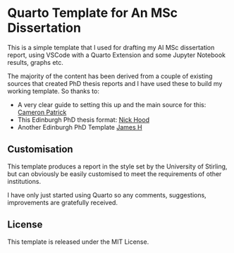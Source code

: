 # Quarto Template for An MSc Dissertation

This is a simple template that I used for drafting my AI MSc dissertation report, using VSCode with a Quarto Extension and some Jupyter Notebook results, graphs etc.

The majority of the content has been derived from a couple of existing sources that created PhD thesis reports and I have used these to build my working template. So thanks to:
- A very clear guide to setting this up and the main source for this: [Cameron Patrick](https://cameronpatrick.com/post/2023/07/quarto-thesis-formatting/)
- This Edinburgh PhD thesis format: [Nick Hood](https://github.com/NixImagery/SWE-quarto-thesis)
- Another Edinburgh PhD Template [James H](https://github.com/james-d-h/quarto-phd-thesis)

## Customisation

This template produces a report in the style set by the University of Stirling, but can obviously be easily customised to meet the requirements of other institutions.

I have only just started using Quarto so any comments, suggestions, improvements are gratefully received.

## License

This template is released under the MIT License.
